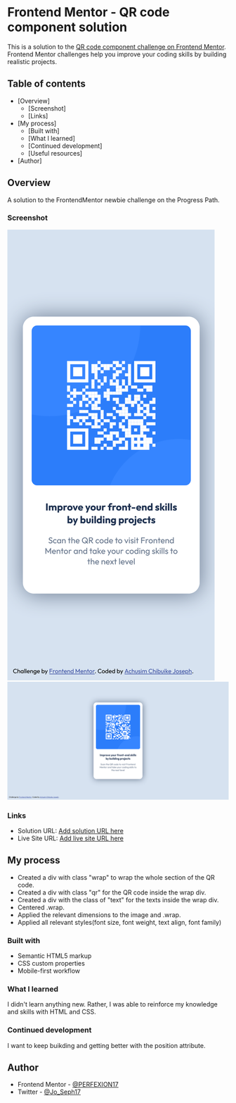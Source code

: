 # Frontend Mentor - QR code component solution

This is a solution to the [QR code component challenge on Frontend Mentor](https://www.frontendmentor.io/challenges/qr-code-component-iux_sIO_H). Frontend Mentor challenges help you improve your coding skills by building realistic projects.

## Table of contents

- [Overview]
  - [Screenshot]
  - [Links]
- [My process] 
  - [Built with]
  - [What I learned]
  - [Continued development]
  - [Useful resources]
- [Author]


## Overview

A solution to the FrontendMentor newbie challenge on the Progress Path.

### Screenshot

![](assets/images/mobile_soln.png)
![](assets/images/web_soln.png)


### Links

- Solution URL: [Add solution URL here](https://your-solution-url.com)
- Live Site URL: [Add live site URL here](https://your-live-site-url.com)

## My process

- Created a div with class "wrap" to wrap the whole section of the QR code.
- Created a div with class "qr" for the QR code inside the wrap div.
- Created a div with the class of "text" for the texts inside the wrap div.
- Centered .wrap.
- Applied the relevant dimensions to the image and .wrap.
- Applied all relevant styles(font size, font weight, text align, font family)

### Built with

- Semantic HTML5 markup
- CSS custom properties
- Mobile-first workflow


### What I learned

I didn't learn anything new. Rather, I was able to reinforce my knowledge and skills with HTML and CSS.


### Continued development

I want to keep buikding and getting better with the position attribute.


## Author

- Frontend Mentor - [@PERFEXION17](https://www.frontendmentor.io/profile/PERFEXION17)
- Twitter - [@Jo_Seph17](https://www.x.com/Jo_Seph17)
